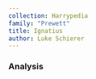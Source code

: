 ```yaml
---
collection: Harrypedia
family: "Prewett"
title: Ignatius
author: Luke Schierer
---
```


### Analysis

